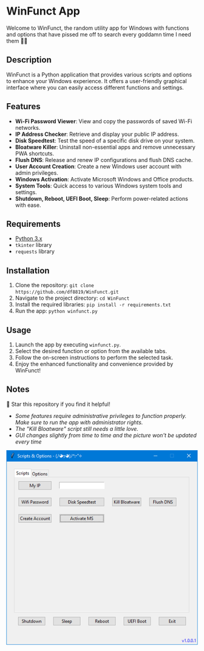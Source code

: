 # WinFunct App

Welcome to WinFunct, the random utility app for Windows with functions and options that have pissed me off to search every goddamn time I need them 🤭🙈

## Description

WinFunct is a Python application that provides various scripts and options to enhance your Windows experience. It offers a user-friendly graphical interface where you can easily access different functions and settings.

## Features

- **Wi-Fi Password Viewer**: View and copy the passwords of saved Wi-Fi networks.
- **IP Address Checker**: Retrieve and display your public IP address.
- **Disk Speedtest**: Test the speed of a specific disk drive on your system.
- **Bloatware Killer**: Uninstall non-essential apps and remove unnecessary PWA shortcuts.
- **Flush DNS**: Release and renew IP configurations and flush DNS cache.
- **User Account Creation**: Create a new Windows user account with admin privileges.
- **Windows Activation**: Activate Microsoft Windows and Office products.
- **System Tools**: Quick access to various Windows system tools and settings.
- **Shutdown, Reboot, UEFI Boot, Sleep**: Perform power-related actions with ease.

## Requirements

- [Python 3.x](https://www.python.org/downloads/)
- `tkinter` library
- `requests` library

## Installation

1. Clone the repository: `git clone https://github.com/df8819/WinFunct.git`
2. Navigate to the project directory: `cd WinFunct`
3. Install the required libraries: `pip install -r requirements.txt`
4. Run the app: `python winfunct.py`

## Usage

1. Launch the app by executing `winfunct.py`.
2. Select the desired function or option from the available tabs.
3. Follow the on-screen instructions to perform the selected task.
4. Enjoy the enhanced functionality and convenience provided by WinFunct!

## Notes

🌟 Star this repository if you find it helpful!

- _Some features require administrative privileges to function properly. Make sure to run the app with administrator rights._
- _The "Kill Bloatware" script still needs a little love._
- _GUI changes slightly from time to time and the picture won't be updated every time_

![Image](1689346780.png)